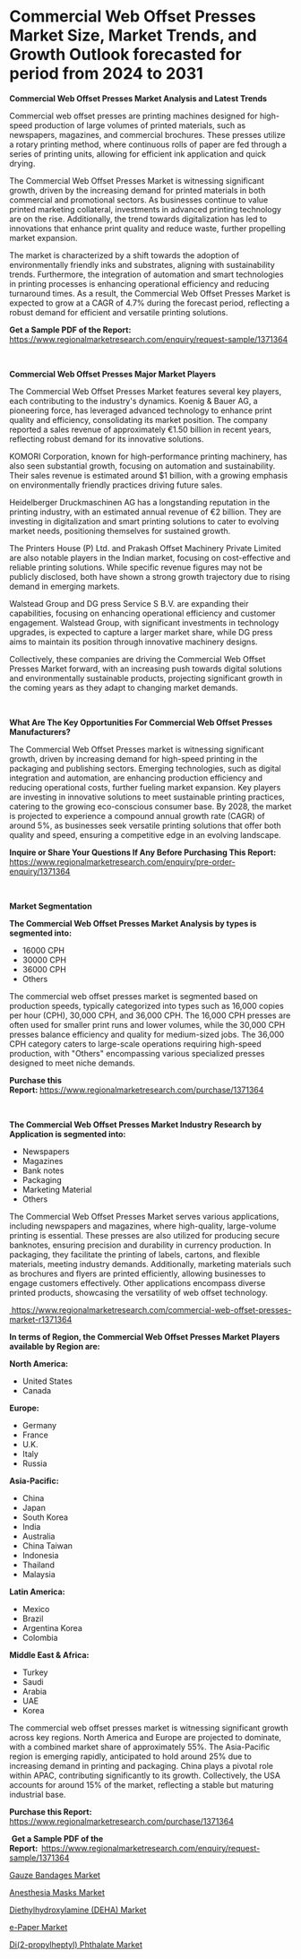 <p><h1>Commercial Web Offset Presses Market Size, Market Trends, and Growth Outlook forecasted for period from 2024 to 2031</h1></p><p><strong>Commercial Web Offset Presses Market Analysis and Latest Trends</strong></p>
<p><p>Commercial web offset presses are printing machines designed for high-speed production of large volumes of printed materials, such as newspapers, magazines, and commercial brochures. These presses utilize a rotary printing method, where continuous rolls of paper are fed through a series of printing units, allowing for efficient ink application and quick drying.</p><p>The Commercial Web Offset Presses Market is witnessing significant growth, driven by the increasing demand for printed materials in both commercial and promotional sectors. As businesses continue to value printed marketing collateral, investments in advanced printing technology are on the rise. Additionally, the trend towards digitalization has led to innovations that enhance print quality and reduce waste, further propelling market expansion. </p><p>The market is characterized by a shift towards the adoption of environmentally friendly inks and substrates, aligning with sustainability trends. Furthermore, the integration of automation and smart technologies in printing processes is enhancing operational efficiency and reducing turnaround times. As a result, the Commercial Web Offset Presses Market is expected to grow at a CAGR of 4.7% during the forecast period, reflecting a robust demand for efficient and versatile printing solutions.</p></p>
<p><strong>Get a Sample PDF of the Report:&nbsp;</strong> <a href="https://www.regionalmarketresearch.com/enquiry/request-sample/1371364">https://www.regionalmarketresearch.com/enquiry/request-sample/1371364</a></p>
<p>&nbsp;</p>
<p><strong>Commercial Web Offset Presses Major Market Players</strong></p>
<p><p>The Commercial Web Offset Presses Market features several key players, each contributing to the industry's dynamics. Koenig & Bauer AG, a pioneering force, has leveraged advanced technology to enhance print quality and efficiency, consolidating its market position. The company reported a sales revenue of approximately €1.50 billion in recent years, reflecting robust demand for its innovative solutions.</p><p>KOMORI Corporation, known for high-performance printing machinery, has also seen substantial growth, focusing on automation and sustainability. Their sales revenue is estimated around $1 billion, with a growing emphasis on environmentally friendly practices driving future sales.</p><p>Heidelberger Druckmaschinen AG has a longstanding reputation in the printing industry, with an estimated annual revenue of €2 billion. They are investing in digitalization and smart printing solutions to cater to evolving market needs, positioning themselves for sustained growth.</p><p>The Printers House (P) Ltd. and Prakash Offset Machinery Private Limited are also notable players in the Indian market, focusing on cost-effective and reliable printing solutions. While specific revenue figures may not be publicly disclosed, both have shown a strong growth trajectory due to rising demand in emerging markets.</p><p>Walstead Group and DG press Service S B.V. are expanding their capabilities, focusing on enhancing operational efficiency and customer engagement. Walstead Group, with significant investments in technology upgrades, is expected to capture a larger market share, while DG press aims to maintain its position through innovative machinery designs.</p><p>Collectively, these companies are driving the Commercial Web Offset Presses Market forward, with an increasing push towards digital solutions and environmentally sustainable products, projecting significant growth in the coming years as they adapt to changing market demands.</p></p>
<p>&nbsp;</p>
<p><strong>What Are The Key Opportunities For Commercial Web Offset Presses Manufacturers?</strong></p>
<p><p>The Commercial Web Offset Presses market is witnessing significant growth, driven by increasing demand for high-speed printing in the packaging and publishing sectors. Emerging technologies, such as digital integration and automation, are enhancing production efficiency and reducing operational costs, further fueling market expansion. Key players are investing in innovative solutions to meet sustainable printing practices, catering to the growing eco-conscious consumer base. By 2028, the market is projected to experience a compound annual growth rate (CAGR) of around 5%, as businesses seek versatile printing solutions that offer both quality and speed, ensuring a competitive edge in an evolving landscape.</p></p>
<p><strong>Inquire or Share Your Questions If Any Before Purchasing This Report:</strong> <a href="https://www.regionalmarketresearch.com/enquiry/pre-order-enquiry/1371364">https://www.regionalmarketresearch.com/enquiry/pre-order-enquiry/1371364</a></p>
<p>&nbsp;</p>
<p><strong>Market Segmentation</strong></p>
<p><strong>The Commercial Web Offset Presses Market Analysis by types is segmented into:</strong></p>
<p><ul><li>16000 CPH</li><li>30000 CPH</li><li>36000 CPH</li><li>Others</li></ul></p>
<p><p>The commercial web offset presses market is segmented based on production speeds, typically categorized into types such as 16,000 copies per hour (CPH), 30,000 CPH, and 36,000 CPH. The 16,000 CPH presses are often used for smaller print runs and lower volumes, while the 30,000 CPH presses balance efficiency and quality for medium-sized jobs. The 36,000 CPH category caters to large-scale operations requiring high-speed production, with "Others" encompassing various specialized presses designed to meet niche demands.</p></p>
<p><strong>Purchase this Report:&nbsp;</strong><a href="https://www.regionalmarketresearch.com/purchase/1371364">https://www.regionalmarketresearch.com/purchase/1371364</a></p>
<p>&nbsp;</p>
<p><strong>The Commercial Web Offset Presses Market Industry Research by Application is segmented into:</strong></p>
<p><ul><li>Newspapers</li><li>Magazines</li><li>Bank notes</li><li>Packaging</li><li>Marketing Material</li><li>Others</li></ul></p>
<p><p>The Commercial Web Offset Presses Market serves various applications, including newspapers and magazines, where high-quality, large-volume printing is essential. These presses are also utilized for producing secure banknotes, ensuring precision and durability in currency production. In packaging, they facilitate the printing of labels, cartons, and flexible materials, meeting industry demands. Additionally, marketing materials such as brochures and flyers are printed efficiently, allowing businesses to engage customers effectively. Other applications encompass diverse printed products, showcasing the versatility of web offset technology.</p></p>
<p><a href="https://www.regionalmarketresearch.com/commercial-web-offset-presses-market-r1371364">&nbsp;https://www.regionalmarketresearch.com/commercial-web-offset-presses-market-r1371364</a></p>
<p><strong>In terms of Region, the Commercial Web Offset Presses Market Players available by Region are:</strong></p>
<p>
    <p> <strong> North America: </strong>
        <ul>
            <li>United States</li>
            <li>Canada</li>
        </ul>
        </p> 
    <p> <strong> Europe: </strong>
        <ul>
            <li>Germany</li>
            <li>France</li>
            <li>U.K.</li>
            <li>Italy</li>
            <li>Russia</li>
        </ul>
        </p> 
    <p> <strong> Asia-Pacific: </strong>
        <ul>
            <li>China</li>
            <li>Japan</li>
            <li>South Korea</li>
            <li>India</li>
            <li>Australia</li>
            <li>China Taiwan</li>
            <li>Indonesia</li>
            <li>Thailand</li>
            <li>Malaysia</li>
        </ul>
        </p> 
    <p> <strong> Latin America: </strong>
        <ul>
            <li>Mexico</li>
            <li>Brazil</li>
            <li>Argentina Korea</li>
            <li>Colombia</li>
        </ul>
        </p> 
    <p> <strong> Middle East & Africa: </strong>
        <ul>
            <li>Turkey</li>
            <li>Saudi</li>
            <li>Arabia</li>
            <li>UAE</li>
            <li>Korea</li>
        </ul>
    </p>
    </p>
<p><p>The commercial web offset presses market is witnessing significant growth across key regions. North America and Europe are projected to dominate, with a combined market share of approximately 55%. The Asia-Pacific region is emerging rapidly, anticipated to hold around 25% due to increasing demand in printing and packaging. China plays a pivotal role within APAC, contributing significantly to its growth. Collectively, the USA accounts for around 15% of the market, reflecting a stable but maturing industrial base.</p></p>
<p><strong>Purchase this Report: </strong><a href="https://www.regionalmarketresearch.com/purchase/1371364">https://www.regionalmarketresearch.com/purchase/1371364</a></p>
<p>&nbsp;<strong>Get a Sample PDF of the Report:&nbsp;&nbsp;</strong><a href="https://www.regionalmarketresearch.com/enquiry/request-sample/1371364">https://www.regionalmarketresearch.com/enquiry/request-sample/1371364</a></p>
<p><strong></strong></p>
<p><p><a href="https://www.linkedin.com/pulse/analyzing-gauze-bandages-market-dynamics-growth-drivers-luy5e?trackingId=Z%2FkVzrGSQs%2BNTRnNjAN%2BOA%3D%3D">Gauze Bandages Market</a></p><p><a href="https://medium.com/@pxxrwcoo77/anesthesia-masks-market-market-segmentation-geographical-regions-and-market-forcast-till-2031-5be47978bd60">Anesthesia Masks Market</a></p><p><a href="https://issuu.com/reportprime-2/docs/diethylhydroxylamine-deha-market-si_db19bdde0e2abf">Diethylhydroxylamine (DEHA) Market</a></p><p><a href="https://medium.com/@pxxrwcoo77/evaluating-global-e-paper-market-trends-and-growth-opportunities-by-region-type-electrophoretic-1020708dacd3?postPublishedType=repub">e-Paper Market</a></p><p><a href="https://issuu.com/reportprime-2/docs/di2-propylheptyl-phthalate-market-s_41ed79a2d8d5b7">Di(2-propylheptyl) Phthalate Market</a></p></p>